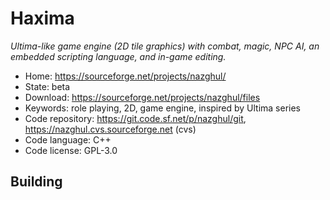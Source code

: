 # Haxima

_Ultima-like game engine (2D tile graphics) with combat, magic, NPC AI, an embedded scripting language, and in-game editing._

- Home: https://sourceforge.net/projects/nazghul/
- State: beta
- Download: https://sourceforge.net/projects/nazghul/files
- Keywords: role playing, 2D, game engine, inspired by Ultima series
- Code repository: https://git.code.sf.net/p/nazghul/git, https://nazghul.cvs.sourceforge.net (cvs)
- Code language: C++
- Code license: GPL-3.0

## Building

